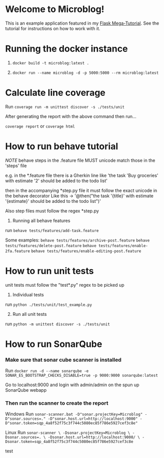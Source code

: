 # Welcome to Microblog!

This is an example application featured in my [Flask Mega-Tutorial](https://blog.miguelgrinberg.com/post/the-flask-mega-tutorial-part-i-hello-world). See the tutorial for instructions on how to work with it.

# Running the docker instance

1. ```docker build -t microblog:latest .```

2. ```docker run --name microblog -d -p 5000:5000 --rm microblog:latest```

# Calculate line coverage

Run ```coverage run -m unittest discover -s ./tests/unit```

After generating the report with the above command then run...

```coverage report``` or ```coverage html```

# How to run behave tutorial

*NOTE* behave steps in the .feature file MUST unicode match those in the 'steps' file

e.g. in the *.feature file there is a Gherkin line like
'the task 'Buy groceries' with estimate '2' should be added to the todo list'

then in the accompanying *step.py file it must follow the exact unicode in the behave decorator
Like this -> '@then("the task '{title}' with estimate '{estimate}' should be added to the todo list")'


Also step files must follow the regex *step.py

1. Running all behave features

run  ```behave tests/features/add-task.feature```

Some examples:
``` behave tests/features/archive-post.feature ```
``` behave tests/features/delete-post.feature ```
``` behave tests/features/enable-2fa.feature ```
``` behave tests/features/enable-editing-post.feature ```

# How to run unit tests

unit tests must follow the "test*.py" regex to be picked up

1. Individual tests

run ```python ./tests/unit/test_example.py ```

2. Run all unit tests

run ``` python -m unittest discover -s ./tests/unit ```

# How to run SonarQube

### Make sure that sonar cube scanner is installed

Run ``` docker run -d --name sonarqube -e SONAR_ES_BOOTSTRAP_CHECKS_DISABLE=true -p 9000:9000 sonarqube:latest ```

Go to localhost:9000 and login with admin/admin on the spun up SonarQube webapp

### Then run the scanner to create the report

Windows
Run ``` sonar-scanner.bat -D"sonar.projectKey=Microblog" -D"sonar.sources=." -D"sonar.host.url=http://localhost:9000" -D"sonar.token=sqp_4a8f52f75c3f744c5080ec85f786e5927cef3c8e" ```

Linux Run ```sonar-scanner \
  -Dsonar.projectKey=Microblog \
  -Dsonar.sources=. \
  -Dsonar.host.url=http://localhost:9000/ \
  -Dsonar.token=sqp_4a8f52f75c3f744c5080ec85f786e5927cef3c8e ```
  
test
